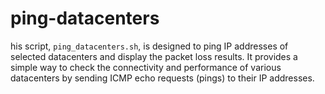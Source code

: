# ping-datacenters
his script, `ping_datacenters.sh`, is designed to ping IP addresses of selected datacenters and display the packet loss results. It provides a simple way to check the connectivity and performance of various datacenters by sending ICMP echo requests (pings) to their IP addresses.
